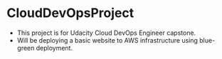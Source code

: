 # CloudDevOpsProject
- This project is for Udacity Cloud DevOps Engineer capstone.
- Will be deploying a basic website to AWS infrastructure using blue-green deployment.
